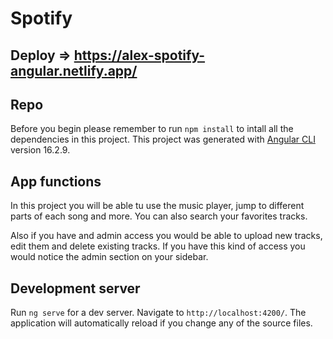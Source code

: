 # Spotify

## Deploy => https://alex-spotify-angular.netlify.app/

## Repo

Before you begin please remember to run `npm install` to intall all the dependencies in this project.
This project was generated with [Angular CLI](https://github.com/angular/angular-cli) version 16.2.9.

## App functions

In this project you will be able tu use the music player, jump to different parts of each song and more. You can also search your favorites tracks.

Also if you have and admin access you would be able to upload new tracks, edit them and delete existing tracks. If you have this kind of access you would notice the admin section on your sidebar.

## Development server

Run `ng serve` for a dev server. Navigate to `http://localhost:4200/`. The application will automatically reload if you change any of the source files.

